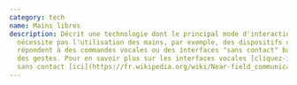 ```yaml
---
category: tech
name: Mains libres
description: Décrit une technologie dont le principal mode d'interaction ne
  nécessite pas l'utilisation des mains, par exemple, des dispositifs qui
  répondent à des commandes vocales ou des interfaces "sans contact" basées sur
  des gestes. Pour en savoir plus sur les interfaces vocales [cliquez-ici](https://fr.wikipedia.org/wiki/Interface_utilisateur_vocal) et les interfaces
  sans contact [ici](https://fr.wikipedia.org/wiki/Near-field_communication).
---
```

